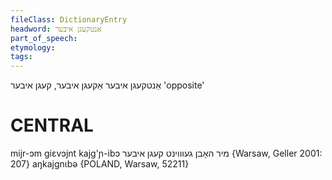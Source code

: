 ```yaml
---
fileClass: DictionaryEntry
headword: אַנטקעגן איבער
part_of_speech: 
etymology: 
tags: 
---
```

אַנטקעגן איבער
אַקעגן איבער, קעגן איבער
'opposite'

CENTRAL
========

mijr-ɔm giɛvɔjnt kajg'ɲ-ibɔ מיר האָבן געוווינט קעגן איבער {Warsaw, Geller 2001: 207}
aŋkajgnɩbə {POLAND, Warsaw, 52211}